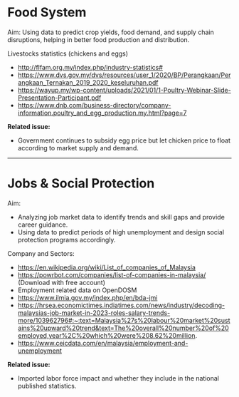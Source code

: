 # Food System
Aim:
Using data to predict crop yields, food demand, and supply chain disruptions, helping in better food production and distribution.

Livestocks statistics (chickens and eggs)
- http://flfam.org.my/index.php/industry-statistics#
- https://www.dvs.gov.my/dvs/resources/user_1/2020/BP/Perangkaan/Perangkaan_Ternakan_2019_2020_keseluruhan.pdf
- https://wayup.my/wp-content/uploads/2021/01/1-Poultry-Webinar-Slide-Presentation-Participant.pdf
- https://www.dnb.com/business-directory/company-information.poultry_and_egg_production.my.html?page=7

**Related issue:**
- Government continues to subsidy egg price but let chicken price to float according to market supply and demand. 

---

# Jobs & Social Protection
Aim:
- Analyzing job market data to identify trends and skill gaps and provide career guidance.
- Using data to predict periods of high unemployment and design social protection programs accordingly.

Company and Sectors:
- https://en.wikipedia.org/wiki/List_of_companies_of_Malaysia
- https://powrbot.com/companies/list-of-companies-in-malaysia/ (Download with free account)
- Employment related data on OpenDOSM
- https://www.ilmia.gov.my/index.php/en/bda-jmi
- https://hrsea.economictimes.indiatimes.com/news/industry/decoding-malaysias-job-market-in-2023-roles-salary-trends-more/103962796#:~:text=Malaysia%27s%20labour%20market%20sustains%20upward%20trend&text=The%20overall%20number%20of%20employed,year%2C%20which%20were%208.62%20million.
- https://www.ceicdata.com/en/malaysia/employment-and-unemployment
  
**Related issue:**
- Imported labor force impact and whether they include in the national published statistics.
